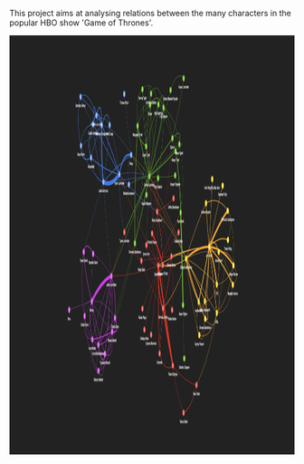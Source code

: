 This project aims at analysing relations between the many characters in the popular HBO show 'Game of Thrones'.

<img src="https://github.com/lmw2109/GoT_network/blob/main/Results/Season_graphs/Season5_repo_template.png" alt="Season 5" width="1280" height="740"/>  
